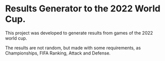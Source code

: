 # Results Generator to the 2022 World Cup.

This project was developed to generate results from games of the 2022 world cup.

The results are not random, but made with  some requirements, as Championships, FIFA Ranking, Attack and Defense.
